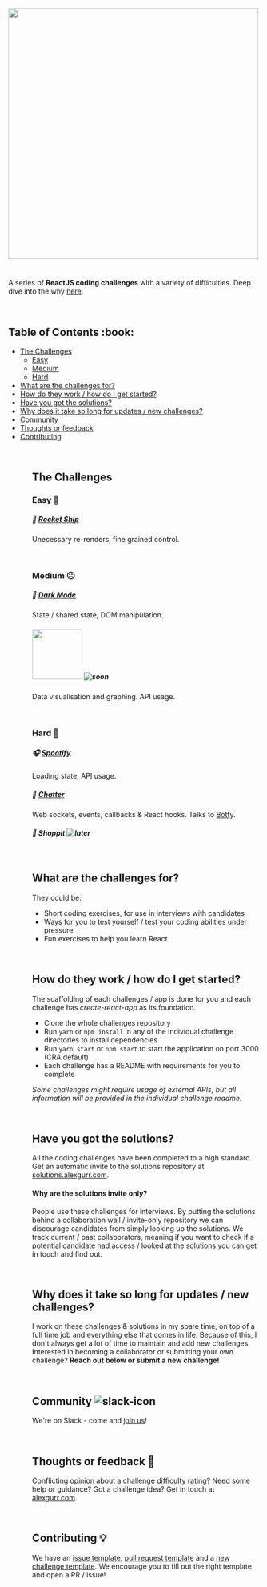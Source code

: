 <img src="https://puu.sh/Hrjcd/89376e720d.png" width=500 />

#

A series of **ReactJS coding challenges** with a variety of difficulties. Deep dive into the why [here](https://dev.to/alexgurr/react-coding-challenges-for-interviews-beginners-1hlk).

&nbsp;

<!-- TABLE OF CONTENTS -->
<h2 id="table-of-contents"> Table of Contents :book:</h2>

<ul>
  <li>
    <a href="#The-challenges"> The Challenges</a>
    <ul>
      <li><a href="#Easy">Easy</a></li>
      <li><a href="#Medium">Medium</a></li>
      <li><a href="#Hard">Hard</a></li>
    </ul>
  </li>
  <li><a href="#What-are-the-challenges-for?"> What are the challenges for?</a></li>
  <li><a href="#How-do-they-work/how-do-I-get-started?"> How do they work / how do I get started?</a></li>
  <li><a href="#Have-you-got-the-solutions?"> Have you got the solutions?</a></li>
  <li><a href="#Why-does-it-take-so-long-for-updates/new-challenges?"> Why does it take so long for updates / new challenges?</a </li>
  <li><a href="#Community"> Community</a></li>
  <li><a href="#Thoughts-or-feedback"> Thoughts or feedback</a></li>
  <li><a href="#Contributing"> Contributing</a></li>
<ul>

&nbsp;

<!-- THE CHALLENGES -->
<h2 id="The-challenges"> The Challenges</h2>

<!-- EASY -->
<h3 id="Easy"> Easy 🙂</h3>

##### 🚀 [Rocket Ship](https://github.com/alexgurr/react-coding-challenges/tree/master/rocket-ship)

Unecessary re-renders, fine grained control.

&nbsp;

<!-- MEDIUM -->
<h3 id="Medium"> Medium 😐</h3>

##### 🌙 [Dark Mode](https://github.com/alexgurr/react-coding-challenges/tree/master/dark-mode)

State / shared state, DOM manipulation.

##### <img width="100px" src="https://puu.sh/HoZq9/88ebf554b5.jpg" /> ![soon](https://badgen.net/badge/status/coming%20soon/green?icon=)

Data visualisation and graphing. API usage.

&nbsp;

<!-- HARD -->
<h3 id="Hard"> Hard 😬</h3>

##### 🎧 [Spootify](https://github.com/alexgurr/react-coding-challenges/tree/master/spootify)

Loading state, API usage.

##### 🤖 [Chatter](https://github.com/alexgurr/react-coding-challenges/tree/master/chatter)

Web sockets, events, callbacks & React hooks. Talks to [Botty](https://github.com/alexgurr/botty).

##### 🛒 Shoppit ![later](https://badgen.net/badge/status/coming%20later/yellow?icon=)

&nbsp;

<!-- WHAT ARE THE CHALLENGES FOR? -->
<h2 id="What-are-the-challenges-for?"> What are the challenges for?</h2>

They could be:

- Short coding exercises, for use in interviews with candidates
- Ways for you to test yourself / test your coding abilities under pressure
- Fun exercises to help you learn React

&nbsp;

<!-- HOW DO THEY WORK / HOW DO I GET STARTED? -->
<h2 id="How-do-they-work/how-do-I-get-started?"> How do they work / how do I get started?</h2>

The scaffolding of each challenges / app is done for you and each challenge has _create-react-app_ as its foundation.

- Clone the whole challenges repository
- Run `yarn` or `npm install` in any of the individual challenge directories to install dependencies
- Run `yarn start` or `npm start` to start the application on port 3000 (CRA default)
- Each challenge has a README with requirements for you to complete

_Some challenges might require usage of external APIs, but all information will be provided in the individual challenge readme._

&nbsp;

<!-- HAVE YOU GOT THE SOLUTIONS? -->
<h2 id="Have-you-got-the-solutions?"> Have you got the solutions?</h2>

All the coding challenges have been completed to a high standard. Get an automatic invite to the solutions repository at [solutions.alexgurr.com](https://www.solutions.alexgurr.com).

#### Why are the solutions invite only?

People use these challenges for interviews. By putting the solutions behind a collaboration wall / invite-only repository we can discourage candidates from simply looking up the solutions. We track current / past collaborators, meaning if you want to check if a potential candidate had access / looked at the solutions you can get in touch and find out.

&nbsp;

<!-- WHY DOES IT TAKE SO LONG FOR UPDATES / NEW CHALLENGES? -->
<h2 id="Why-does-it-take-so-long-for-updates/new-challenges?"> Why does it take so long for updates / new challenges?</h2>

I work on these challenges & solutions in my spare time, on top of a full time job and everything else that comes in life. Because of this, I don't always get a lot of time to maintain and add new challenges. Interested in becoming a collaborator or submitting your own challenge? **Reach out below or submit a new challenge!**

&nbsp;

<!-- COMMUNITY -->
<span id=Community>

## Community ![slack-icon](https://puu.sh/Hse6N/da4145b9e1.png)

We're on Slack - come and [join us](https://join.slack.com/t/reactcodingch-ywm3888/shared_invite/zt-o5ns0i1x-nUW_obRlBOAh2muJITqX~g)!

&nbsp;

<!-- THOUGHTS OR FEEDBACK -->
<h2 id="Thoughts-or-feedback"> Thoughts or feedback 💬</h2>

Conflicting opinion about a challenge difficulty rating? Need some help or guidance? Got a challenge idea? Get in touch at [alexgurr.com](https://www.alexgurr.com).

&nbsp;

<!-- CONTRIBUTING -->
<h2 id="Contributing"> Contributing 💡</h2>

We have an [issue template](https://github.com/alexgurr/react-coding-challenges/blob/master/issue_template.md), [pull request template](https://github.com/alexgurr/react-coding-challenges/blob/master/pull_request_template.md) and a [new challenge template](https://github.com/alexgurr/react-coding-challenges/blob/master/new_challenge_template.md). We encourage you to fill out the right template and open a PR / issue!
